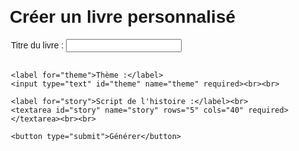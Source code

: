 <html lang="en">
<head>
  <meta charset="UTF-8">
  <meta name="viewport" content="width=device-width, initial-scale=1.0">
  <title>Book Customizer</title>
  <style>
    body { font-family: Arial, sans-serif; margin: 20px; }
    form { max-width: 500px; margin: auto; }
    .preview { margin-top: 20px; }
    button { background-color: #4CAF50; color: white; border: none; padding: 10px 20px; cursor: pointer; }
  </style>
</head>
<body>
  <h1>Créer un livre personnalisé</h1>
  <form id="bookForm">
    <label for="title">Titre du livre :</label>
    <input type="text" id="title" name="title" required><br><br>
    
    <label for="theme">Thème :</label>
    <input type="text" id="theme" name="theme" required><br><br>
    
    <label for="story">Script de l'histoire :</label><br>
    <textarea id="story" name="story" rows="5" cols="40" required></textarea><br><br>
    
    <button type="submit">Générer</button>
  </form>
  <div class="preview" id="preview"></div>

  <script>
    document.getElementById('bookForm').addEventListener('submit', async (e) => {
      e.preventDefault();
      const title = document.getElementById('title').value;
      const theme = document.getElementById('theme').value;
      const story = document.getElementById('story').value;
      
      // Call the backend API to generate the book preview
      const response = await fetch('/generate', {
        method: 'POST',
        headers: { 'Content-Type': 'application/json' },
        body: JSON.stringify({ title, theme, story })
      });
      
      const data = await response.json();
      document.getElementById('preview').innerHTML = `
        <h2>Aperçu :</h2>
        <img src="${data.cover}" alt="Couverture du livre" style="width:200px"><br>
        <p>${data.summary}</p>
        <button onclick="window.location.href='${data.downloadUrl}'">Télécharger</button>
        <button onclick="alert('Impression à venir !')">Imprimer</button>
      `;
    });
  </script>
</body>
</html>
